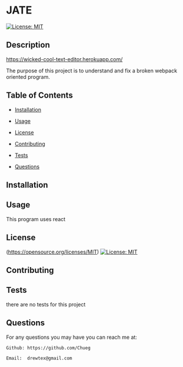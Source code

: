 # JATE
[![License: MIT](https://img.shields.io/badge/License-MIT-yellow.svg)](https://opensource.org/licenses/MIT)  


## Description
https://wicked-cool-text-editor.herokuapp.com/

The purpose of this project is to understand and fix a broken webpack oriented program.

## Table of Contents

* [Installation](#installation)

* [Usage](#usage)

* [License](#license)

* [Contributing](#contributing)

* [Tests](#tests)

* [Questions](#questions)
## Installation




## Usage


This program uses react

## License


(https://opensource.org/licenses/MIT)  [![License: MIT](https://img.shields.io/badge/License-MIT-yellow.svg)](https://opensource.org/licenses/MIT)  
## Contributing


## Tests

there are no tests for this project

## Questions



For any questions you may have you can reach me at:

    Github: https://github.com/Chueg

    Email:  drewtex@gmail.com


